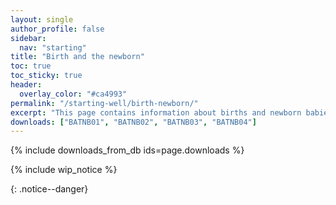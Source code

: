 ```yaml
---
layout: single
author_profile: false
sidebar:
  nav: "starting"
title: "Birth and the newborn"
toc: true
toc_sticky: true
header:
  overlay_color: "#ca4993"
permalink: "/starting-well/birth-newborn/"
excerpt: "This page contains information about births and newborn babies in West Sussex."
downloads: ["BATNB01", "BATNB02", "BATNB03", "BATNB04"]
---
```

{% include downloads_from_db ids=page.downloads %}

{% include wip_notice %}

{: .notice--danger}
